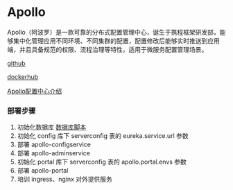 # Apollo

Apollo（阿波罗）是一款可靠的分布式配置管理中心，诞生于携程框架研发部，能够集中化管理应用不同环境、不同集群的配置，配置修改后能够实时推送到应用端，并且具备规范的权限、流程治理等特性，适用于微服务配置管理场景。

[github](https://github.com/apolloconfig/apollo)

[dockerhub](https://hub.docker.com/u/apolloconfig)

[Apollo配置中心介绍](https://github.com/apolloconfig/apollo/wiki/Apollo%E9%85%8D%E7%BD%AE%E4%B8%AD%E5%BF%83%E4%BB%8B%E7%BB%8D)

### 部署步骤

1. 初始化数据库
[数据库脚本](https://github.com/apolloconfig/apollo/tree/v1.9.2/scripts/sql)
2. 初始化 config 库下 serverconfig 表的 eureka.service.url 参数
3. 部署 apollo-configservice
4. 部署 apollo-adminservice
5. 初始化 portal 库下 serverconfig 表的 apollo.portal.envs 参数
6. 部署 apollo-portal
7. 培训 ingress、nginx 对外提供服务
